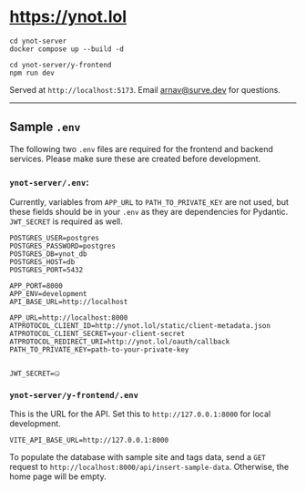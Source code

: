 # https://ynot.lol

```
cd ynot-server
docker compose up --build -d

cd ynot-server/y-frontend
npm run dev
```

Served at `http://localhost:5173`. Email [arnav@surve.dev](mailto:arnav@surve.dev) for questions.

---

## Sample `.env`

The following two `.env` files are required for the frontend and backend services. Please make sure these are created before development.

### `ynot-server/.env`:

Currently, variables from `APP_URL` to `PATH_TO_PRIVATE_KEY` are not used, but these fields should be in your `.env` as they are dependencies for Pydantic. `JWT_SECRET` is required as well.

```
POSTGRES_USER=postgres
POSTGRES_PASSWORD=postgres
POSTGRES_DB=ynot_db
POSTGRES_HOST=db
POSTGRES_PORT=5432

APP_PORT=8000
APP_ENV=development
API_BASE_URL=http://localhost

APP_URL=http://localhost:8000
ATPROTOCOL_CLIENT_ID=http://ynot.lol/static/client-metadata.json
ATPROTOCOL_CLIENT_SECRET=your-client-secret
ATPROTOCOL_REDIRECT_URI=http://ynot.lol/oauth/callback
PATH_TO_PRIVATE_KEY=path-to-your-private-key


JWT_SECRET=🤐
```

### `ynot-server/y-frontend/.env`

This is the URL for the API. Set this to `http://127.0.0.1:8000` for local development.

```
VITE_API_BASE_URL=http://127.0.0.1:8000
```

To populate the database with sample site and tags data, send a `GET` request to `http://localhost:8000/api/insert-sample-data`. Otherwise, the home page will be empty.
